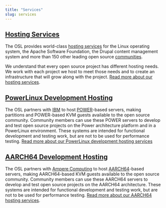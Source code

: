 ```yaml
---
title: "Services"
slug: services
---
```


[Hosting Services](/services/hosting/)
---------------------------------------

The OSL provides world-class [hosting services](/services/hosting/) for the Linux operating system,
the Apache Software Foundation, the Drupal content management system and more
than 150 other leading open source [communities](/communities).

We understand that every open source project has different hosting needs. We
work with each project we host to meet those needs and to create an
infrastructure that will grow along with the project. [Read more about our
hosting services](/services/hosting).


[PowerLinux Development Hosting](/services/powerdev)
-----------------------------------------------------

The OSL partners with [IBM](http://www-03.ibm.com/linux/ltc/) to host [POWER](https://en.wikipedia.org/wiki/PowerLinux)-based servers, making partitions and POWER-based KVM guests available to
the open source community. Community members can use these POWER servers to develop and test open source projects on
the Power architecture platform and in a PowerLinux environment. These systems are intended for functional development
and testing work, but are not to be used for performance testing. [Read more about our PowerLinux development hosting services](/services/powerdev)


[AARCH64 Development Hosting](/services/aarch64)
------------------------------------------------

The OSL partners with [Ampere Computing](http://amperecomputing.com/) to host [AARCH64](https://en.wikipedia.org/wiki/ARM_architecture#AArch64)-based servers, making AARCH64-based KVM guests available
to the open source community. Community members can use these AARCH64 servers to develop and test open source projects
on the AARCH64 architecture. These systems are intended for functional development and testing work, but are not to be
used for performance testing.  [Read more about our AARCH64 hosting services](/services/aarch64).

